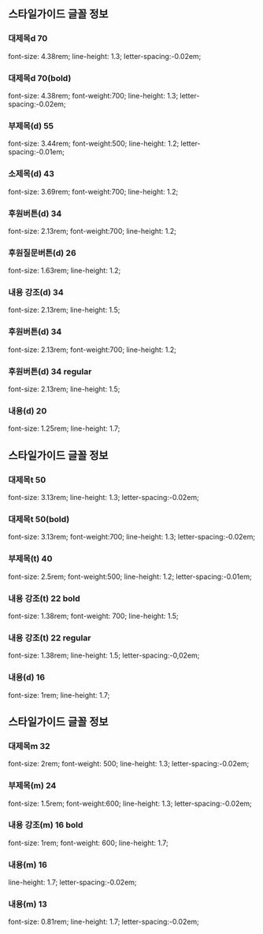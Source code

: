## 스타일가이드 글꼴 정보
<!-- ================================desktop -->
### 대제목d 70
font-size: 4.38rem; line-height: 1.3; letter-spacing:-0.02em;
### 대제목d 70(bold)
font-size: 4.38rem; font-weight:700;
line-height: 1.3; letter-spacing:-0.02em;
### 부제목(d) 55
font-size: 3.44rem; font-weight:500;
line-height: 1.2; letter-spacing:-0.01em;
### 소제목(d) 43
font-size: 3.69rem; font-weight:700;
line-height: 1.2;
### 후원버튼(d) 34
font-size: 2.13rem; font-weight:700;
line-height: 1.2;
### 후원질문버튼(d) 26
font-size: 1.63rem; line-height: 1.2;
### 내용 강조(d) 34
font-size: 2.13rem; line-height: 1.5;
### 후원버튼(d) 34
font-size: 2.13rem; font-weight:700;
line-height: 1.2;
### 후원버튼(d) 34 regular
font-size: 2.13rem; line-height: 1.5;
### 내용(d) 20
font-size: 1.25rem; line-height: 1.7;
<!-- ================================tablet -->
## 스타일가이드 글꼴 정보
### 대제목t 50
font-size: 3.13rem; line-height: 1.3; letter-spacing:-0.02em;
### 대제목t 50(bold)
font-size: 3.13rem; font-weight:700;
line-height: 1.3; letter-spacing:-0.02em;
### 부제목(t) 40
font-size: 2.5rem; font-weight:500;
line-height: 1.2; letter-spacing:-0.01em;
### 내용 강조(t) 22 bold
font-size: 1.38rem; font-weight: 700;
line-height: 1.5;
### 내용 강조(t) 22 regular
font-size: 1.38rem; line-height: 1.5; letter-spacing:-0,02em;
### 내용(d) 16
font-size: 1rem; line-height: 1.7;
<!-- ================================mobile -->
## 스타일가이드 글꼴 정보
### 대제목m 32
font-size: 2rem; font-weight: 500;
line-height: 1.3; letter-spacing:-0.02em;
### 부제목(m) 24
font-size: 1.5rem; font-weight:600;
line-height: 1.3; letter-spacing:-0.02em;
### 내용 강조(m) 16 bold
font-size: 1rem; font-weight: 600; line-height: 1.7;
### 내용(m) 16
line-height: 1.7; letter-spacing:-0.02em;
### 내용(m) 13
font-size: 0.81rem; line-height: 1.7; letter-spacing:-0.02em;